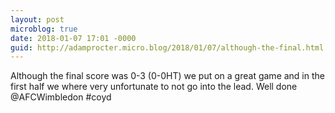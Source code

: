 ```yaml
---
layout: post
microblog: true
date: 2018-01-07 17:01 -0000
guid: http://adamprocter.micro.blog/2018/01/07/although-the-final.html
---
```

Although the final score was 0-3 (0-0HT) we put on a great game and in the first half we where very unfortunate to not go into the lead. Well done @AFCWimbledon #coyd
